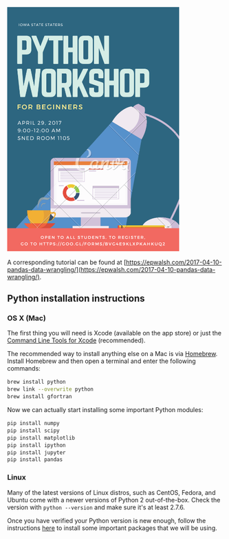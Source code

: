 <img src="./img/poster.png" width="400">

A corresponding tutorial can be found at [https://epwalsh.com/2017-04-10-pandas-data-wrangling/](https://epwalsh.com/2017-04-10-pandas-data-wrangling/).


## Python installation instructions

### OS X (Mac)

The first thing you will need is Xcode (available on the app store) 
or just the [Command Line Tools for Xcode](http://developer.apple.com/downloads) (recommended).

The recommended way to install anything else on a Mac is via [Homebrew](https://brew.sh).
Install Homebrew and then open a terminal and enter the following commands:

```bash
brew install python
brew link --overwrite python
brew install gfortran
```

Now we can actually start installing some important Python modules:

```bash
pip install numpy
pip install scipy
pip install matplotlib
pip install ipython
pip install jupyter
pip install pandas
```


### Linux

Many of the latest versions of Linux distros, such as CentOS, Fedora, and Ubuntu come with 
a newer versions of Python 2 out-of-the-box. Check the version with `python --version` and make sure it's at least 2.7.6.

Once you have verified your Python version is new enough, follow the instructions 
[here](https://www.scipy.org/install.html#install-systemwide-via-a-linux-package-manager) to install some 
important packages that we will be using.
